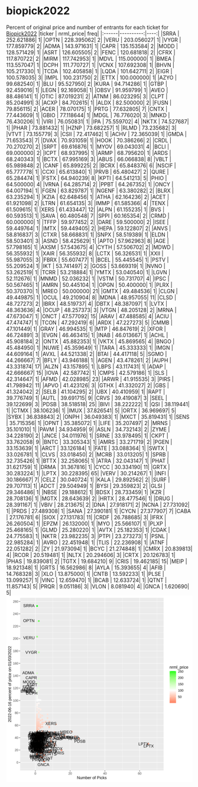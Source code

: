 # biopick2022
Percent of original price and number of entrants for each ticket for [Biopick2022](https://twitter.com/hashtag/Biopick2022)
|ticker | nrml_price| freq|
|:------|----------:|----:|
|SRRA   | 252.621886|    1|
|OPTN   | 228.395062|    2|
|VERU   | 203.056027|    1|
|VYGR   | 177.859779|    2|
|ADMA   | 143.971631|    1|
|CAPR   | 135.153584|    2|
|MODD   | 128.571429|    1|
|ASRT   | 126.605505|    2|
|FENC   | 120.681818|    2|
|CFRX   | 117.870722|    2|
|MIRM   | 117.742953|    1|
|MDVL   | 115.000000|    1|
|BMEA   | 113.557047|    1|
|DCPH   | 111.770727|    1|
|VCNX   | 107.692308|    1|
|BHVN   | 105.217330|    1|
|TCDA   | 102.405858|    1|
|LQDA   | 101.642711|    2|
|EIGR   | 100.578035|    3|
|IMPL   | 100.231750|    2|
|ETTX   | 100.000000|    1|
|AZYO   |  99.682540|    1|
|BLU    |  95.527950|    2|
|KURA   |  94.714286|    1|
|GTBP   |  92.459016|    1|
|LEGN   |  92.169058|    1|
|OBSV   |  91.959799|    1|
|AVEO   |  88.486141|    1|
|OTIC   |  87.019231|    2|
|ATNM   |  86.023295|    3|
|CLPT   |  85.204991|    3|
|ACXP   |  84.702615|    1|
|ALDX   |  82.500000|    2|
|FUSN   |  79.856115|    2|
|ACER   |  78.070175|    1|
|PRTG   |  77.632805|    7|
|CNTX   |  77.443609|    1|
|GBIO   |  77.118644|    1|
|MDGL   |  76.776020|    3|
|MNKD   |  76.430206|    1|
|VIRI   |  76.050831|    1|
|IPA    |  75.559702|    4|
|NKTX   |  74.527687|    1|
|PHAR   |  73.881432|    1|
|HZNP   |  73.682257|    1|
|RLMD   |  73.235682|    3|
|VTVT   |  73.155779|    3|
|CSII   |  72.417462|    1|
|ACHV   |  72.365039|    1|
|GMDA   |  71.653543|    7|
|DVAX   |  70.931059|    1|
|HOOK   |  70.386266|    2|
|CRDL   |  70.270270|    2|
|SRPT   |  69.616876|    1|
|MYOV   |  69.043031|    4|
|BCLI   |  69.000000|    2|
|ICPT   |  68.937995|    1|
|ARMP   |  68.795620|    1|
|ARDS   |  68.240343|    1|
|BCTX   |  67.995169|    3|
|ABUS   |  66.066838|    8|
|VBLT   |  65.989848|    2|
|CANF   |  65.899225|    2|
|BCRX   |  65.848376|    6|
|NSCIF  |  65.777778|    1|
|CCXI   |  65.613840|    1|
|PRVB   |  65.480427|    2|
|QURE   |  65.284474|    1|
|FSTX   |  64.940239|    8|
|KPTI   |  64.541213|    5|
|PHIO   |  64.500000|    4|
|VRNA   |  64.285714|    2|
|PPBT   |  64.267352|    1|
|ONCY   |  64.007194|    1|
|FGEN   |  63.829787|    1|
|NGENF  |  63.380282|    2|
|BLRX   |  63.235294|    1|
|KZIA   |  62.648456|    1|
|ATHA   |  62.164236|    2|
|ACET   |  61.921098|    2|
|LTRN   |  61.654135|    3|
|IMMP   |  61.585366|    4|
|TENX   |  61.509615|    1|
|XERS   |  61.433447|   12|
|ALPN   |  61.155235|    1|
|BVS    |  60.593513|    1|
|SAVA   |  60.480548|    7|
|SPPI   |  60.165354|    2|
|CRMD   |  60.000000|    1|
|TFFP   |  59.977452|    2|
|DARE   |  59.500000|    2|
|ISEE   |  59.449764|    1|
|IMTX   |  59.449405|    2|
|HEPA   |  59.122807|    2|
|ANVS   |  58.816837|    3|
|CTXR   |  58.668831|    1|
|SNPX   |  58.519389|    1|
|ELDN   |  58.503401|    3|
|ASND   |  58.425629|    1|
|APTO   |  57.962963|    8|
|AGE    |  57.798165|    1|
|AXSM   |  57.543675|    4|
|CYTH   |  57.506702|    2|
|MDWD   |  56.355932|    1|
|XAIR   |  56.355932|    8|
|LCTX   |  56.326531|    1|
|XXII   |  55.987055|    3|
|FBRX   |  55.607477|    1|
|BCEL   |  55.445545|    1|
|PSTV   |  55.209524|    1|
|IKT    |  53.741497|    2|
|GOSS   |  53.669319|    1|
|NVNO   |  53.262519|    1|
|TCRR   |  53.218884|    1|
|YMTX   |  53.040540|    1|
|LGVN   |  52.112676|    1|
|MNMD   |  52.036232|    1|
|VSTM   |  50.731707|    4|
|IPSC   |  50.567465|    1|
|AMRN   |  50.445104|    1|
|OPGN   |  50.400000|    1|
|PLRX   |  50.370370|    1|
|MREO   |  50.000000|   21|
|GMTX   |  49.484536|    1|
|CLGN   |  49.449875|    1|
|OCUL   |  49.210904|    8|
|MDNA   |  48.957055|   11|
|CLSD   |  48.727273|    2|
|IBRX   |  48.519737|    4|
|DBTX   |  48.387097|    1|
|LVTX   |  48.363636|    4|
|OCUP   |  48.257373|    3|
|VTGN   |  48.205128|    2|
|MRNA   |  47.673047|    1|
|ONCT   |  47.577092|   15|
|ARAV   |  47.488585|    4|
|ACIU   |  47.474747|    1|
|TCON   |  47.292419|    6|
|ARDX   |  47.227273|    5|
|CMMB   |  47.101449|    1|
|GRAY   |  46.994535|    1|
|MTP    |  46.847619|    2|
|XFOR   |  46.724891|    3|
|EVGN   |  46.463415|    1|
|INAB   |  46.013667|    1|
|ACHL   |  45.908184|    2|
|ONTX   |  45.882353|    1|
|VKTX   |  45.869565|    4|
|BNGO   |  45.484950|    1|
|NUWE   |  45.359649|    1|
|TARA   |  45.333333|    1|
|IMGN   |  44.609164|    1|
|AVXL   |  44.521338|    2|
|BTAI   |  44.417118|    5|
|SGMO   |  44.266667|    7|
|BFLY   |  43.946188|    1|
|AGEN   |  43.478261|    2|
|AUPH   |  43.331874|   17|
|ALZN   |  43.157895|    1|
|LBPS   |  43.117431|    1|
|ADAP   |  42.666667|   15|
|IOVA   |  42.587742|    1|
|CMPS   |  42.579186|    1|
|SLS    |  42.314647|    1|
|AFMD   |  42.028985|   23|
|ARWR   |  41.915535|    3|
|PIRS   |  41.798942|   11|
|APVO   |  41.423126|    3|
|GTHX   |  41.332027|    2|
|GBS    |  41.324042|    2|
|SELB   |  41.104295|    2|
|UBX    |  40.410959|    1|
|RAPT   |  39.776749|    1|
|AUTL   |  39.691715|    9|
|CRVS   |  39.419087|    3|
|SEEL   |  39.122699|    3|
|PDSB   |  38.518518|   25|
|BIVI   |  38.222222|    1|
|QSI    |  38.119441|    1|
|CTMX   |  38.106236|    1|
|IMUX   |  37.826541|    5|
|ORTX   |  36.969697|    5|
|SYBX   |  36.838843|    2|
|ONPH   |  36.049383|    1|
|MXCT   |  35.819431|    1|
|SENS   |  35.715356|    1|
|OPNT   |  35.385072|    1|
|LIFE   |  35.207497|    2|
|MRNS   |  35.101010|    1|
|PAVM   |  34.934959|    9|
|ASLN   |  34.732143|    2|
|ZYME   |  34.228190|    2|
|JNCE   |  34.011976|    1|
|SRNE   |  33.978495|    1|
|CKPT   |  33.762058|    9|
|BNTC   |  33.305343|    1|
|AMRS   |  33.271719|    2|
|PGEN   |  33.153639|    1|
|ARCT   |  33.126184|    1|
|FATE   |  33.088364|    1|
|SWTX   |  33.026781|    1|
|CLVS   |  33.018450|    2|
|MCRB   |  33.013205|    1|
|SPRB   |  32.735426|    1|
|BTTX   |  32.258065|    1|
|ATRA   |  32.043147|    1|
|PHAT   |  31.621759|    1|
|DRMA   |  31.367816|    1|
|CYCC   |  30.334190|   11|
|GRTX   |  30.283224|    1|
|LPTX   |  30.228395|   65|
|VERV   |  30.214267|    1|
|INFI   |  30.186667|    7|
|CELZ   |  30.040724|    1|
|KALA   |  29.892562|    2|
|SURF   |  29.707113|    1|
|ADCT   |  29.504949|    1|
|BYSI   |  29.359823|    2|
|GLSI   |  29.346486|    1|
|NBSE   |  29.188612|    1|
|BDSX   |  28.733459|    1|
|KZR    |  28.708136|    1|
|MGTX   |  28.643639|    2|
|HRTX   |  28.477546|    1|
|DRUG   |  28.391167|    1|
|VBIV   |  28.213675|    2|
|DNA    |  27.918171|    2|
|NCNA   |  27.731092|    1|
|PRDS   |  27.489308|    1|
|SANA   |  27.390181|    1|
|CYCN   |  27.377907|    7|
|CABA   |  27.176781|    6|
|SIOX   |  27.131783|   11|
|CRDF   |  26.788685|    3|
|IFRX   |  26.260504|    1|
|EPZM   |  26.132000|    1|
|MYO    |  25.566107|    1|
|PLXP   |  25.468165|    1|
|GLMD   |  25.280220|    1|
|AVTX   |  25.182353|    1|
|CDAK   |  24.775583|    1|
|NKTR   |  23.982235|    3|
|PTPI   |  23.273273|    1|
|PSNL   |  22.985284|    1|
|AVRO   |  22.451948|    1|
|TLIS   |  22.236908|    1|
|ATNF   |  22.051282|    2|
|ZY     |  21.973094|    1|
|BCYC   |  21.274848|    1|
|CMRX   |  20.839813|    4|
|RCOR   |  20.519481|    1|
|NLTX   |  20.294606|    3|
|CRTX   |  20.126783|    1|
|PHAS   |  19.839081|    2|
|TGTX   |  19.684210|    9|
|CRIS   |  19.462185|   15|
|MEIP   |  18.921348|    1|
|GRTS   |  16.562986|    8|
|AYLA   |  15.393655|    4|
|AFIB   |  14.768328|    3|
|XLO    |  13.875000|    1|
|CNTB   |  13.592233|    1|
|PLSE   |  13.099257|    1|
|VINC   |  12.659470|    1|
|BCAB   |  12.633724|    1|
|QTNT   |  11.857143|    5|
|PRQR   |   9.051186|    3|
|VLON   |   8.081940|    4|
|GNCA   |   1.620690|    5|
![retvspicks](biopicks.png?raw=true)
